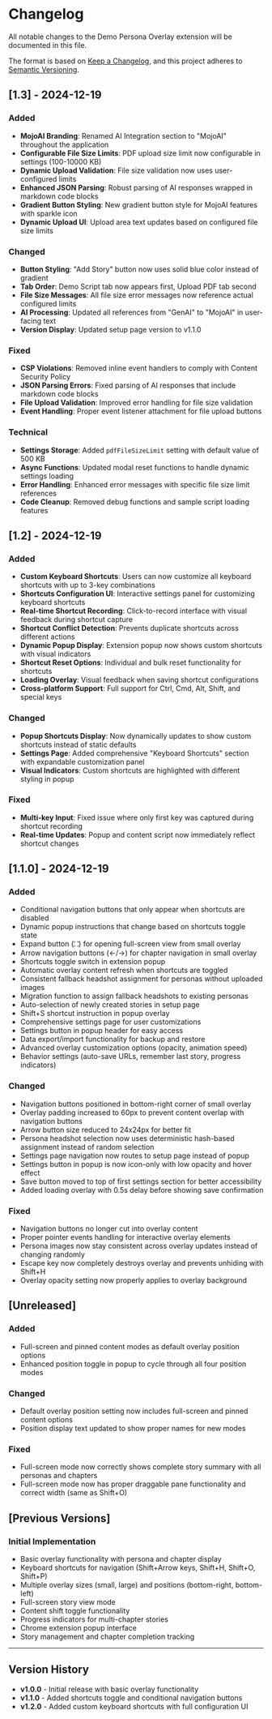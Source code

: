 # Changelog

All notable changes to the Demo Persona Overlay extension will be documented in this file.

The format is based on [Keep a Changelog](https://keepachangelog.com/en/1.0.0/),
and this project adheres to [Semantic Versioning](https://semver.org/spec/v2.0.0.html).

## [1.3] - 2024-12-19

### Added
- **MojoAI Branding**: Renamed AI Integration section to "MojoAI" throughout the application
- **Configurable File Size Limits**: PDF upload size limit now configurable in settings (100-10000 KB)
- **Dynamic Upload Validation**: File size validation now uses user-configured limits
- **Enhanced JSON Parsing**: Robust parsing of AI responses wrapped in markdown code blocks
- **Gradient Button Styling**: New gradient button style for MojoAI features with sparkle icon
- **Dynamic Upload UI**: Upload area text updates based on configured file size limits

### Changed
- **Button Styling**: "Add Story" button now uses solid blue color instead of gradient
- **Tab Order**: Demo Script tab now appears first, Upload PDF tab second
- **File Size Messages**: All file size error messages now reference actual configured limits
- **AI Processing**: Updated all references from "GenAI" to "MojoAI" in user-facing text
- **Version Display**: Updated setup page version to v1.1.0

### Fixed
- **CSP Violations**: Removed inline event handlers to comply with Content Security Policy
- **JSON Parsing Errors**: Fixed parsing of AI responses that include markdown code blocks
- **File Upload Validation**: Improved error handling for file size validation
- **Event Handling**: Proper event listener attachment for file upload buttons

### Technical
- **Settings Storage**: Added `pdfFileSizeLimit` setting with default value of 500 KB
- **Async Functions**: Updated modal reset functions to handle dynamic settings loading
- **Error Handling**: Enhanced error messages with specific file size limit references
- **Code Cleanup**: Removed debug functions and sample script loading features

## [1.2] - 2024-12-19

### Added
- **Custom Keyboard Shortcuts**: Users can now customize all keyboard shortcuts with up to 3-key combinations
- **Shortcuts Configuration UI**: Interactive settings panel for customizing keyboard shortcuts
- **Real-time Shortcut Recording**: Click-to-record interface with visual feedback during shortcut capture
- **Shortcut Conflict Detection**: Prevents duplicate shortcuts across different actions
- **Dynamic Popup Display**: Extension popup now shows custom shortcuts with visual indicators
- **Shortcut Reset Options**: Individual and bulk reset functionality for shortcuts
- **Loading Overlay**: Visual feedback when saving shortcut configurations
- **Cross-platform Support**: Full support for Ctrl, Cmd, Alt, Shift, and special keys

### Changed
- **Popup Shortcuts Display**: Now dynamically updates to show custom shortcuts instead of static defaults
- **Settings Page**: Added comprehensive "Keyboard Shortcuts" section with expandable customization panel
- **Visual Indicators**: Custom shortcuts are highlighted with different styling in popup

### Fixed
- **Multi-key Input**: Fixed issue where only first key was captured during shortcut recording
- **Real-time Updates**: Popup and content script now immediately reflect shortcut changes

## [1.1.0] - 2024-12-19

### Added
- Conditional navigation buttons that only appear when shortcuts are disabled
- Dynamic popup instructions that change based on shortcuts toggle state
- Expand button (⛶) for opening full-screen view from small overlay
- Arrow navigation buttons (←/→) for chapter navigation in small overlay
- Shortcuts toggle switch in extension popup
- Automatic overlay content refresh when shortcuts are toggled
- Consistent fallback headshot assignment for personas without uploaded images
- Migration function to assign fallback headshots to existing personas
- Auto-selection of newly created stories in setup page
- Shift+S shortcut instruction in popup overlay
- Comprehensive settings page for user customizations
- Settings button in popup header for easy access
- Data export/import functionality for backup and restore
- Advanced overlay customization options (opacity, animation speed)
- Behavior settings (auto-save URLs, remember last story, progress indicators)

### Changed
- Navigation buttons positioned in bottom-right corner of small overlay
- Overlay padding increased to 60px to prevent content overlap with navigation buttons
- Arrow button size reduced to 24x24px for better fit
- Persona headshot selection now uses deterministic hash-based assignment instead of random selection
- Settings page navigation now routes to setup page instead of popup
- Settings button in popup is now icon-only with low opacity and hover effect
- Save button moved to top of first settings section for better accessibility
- Added loading overlay with 0.5s delay before showing save confirmation

### Fixed
- Navigation buttons no longer cut into overlay content
- Proper pointer events handling for interactive overlay elements
- Persona images now stay consistent across overlay updates instead of changing randomly
- Escape key now completely destroys overlay and prevents unhiding with Shift+H
- Overlay opacity setting now properly applies to overlay background

## [Unreleased]

### Added
- Full-screen and pinned content modes as default overlay position options
- Enhanced position toggle in popup to cycle through all four position modes

### Changed
- Default overlay position setting now includes full-screen and pinned content options
- Position display text updated to show proper names for new modes

### Fixed
- Full-screen mode now correctly shows complete story summary with all personas and chapters
- Full-screen mode now has proper draggable pane functionality and correct width (same as Shift+O)

## [Previous Versions]

### Initial Implementation
- Basic overlay functionality with persona and chapter display
- Keyboard shortcuts for navigation (Shift+Arrow keys, Shift+H, Shift+O, Shift+P)
- Multiple overlay sizes (small, large) and positions (bottom-right, bottom-left)
- Full-screen story view mode
- Content shift toggle functionality
- Progress indicators for multi-chapter stories
- Chrome extension popup interface
- Story management and chapter completion tracking

---

## Version History

- **v1.0.0** - Initial release with basic overlay functionality
- **v1.1.0** - Added shortcuts toggle and conditional navigation buttons
- **v1.2.0** - Added custom keyboard shortcuts with full configuration UI
